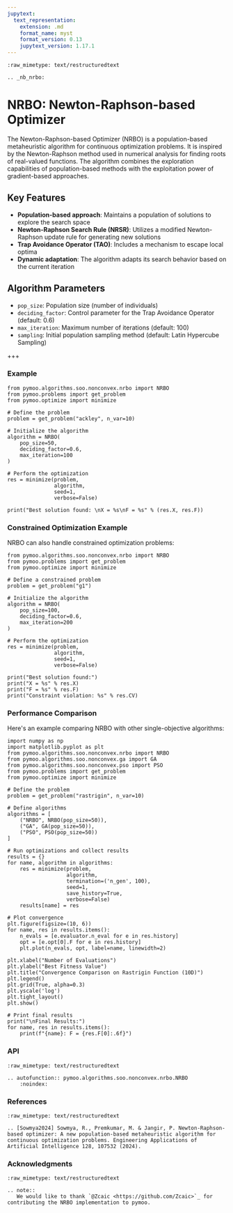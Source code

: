 ```yaml
---
jupytext:
  text_representation:
    extension: .md
    format_name: myst
    format_version: 0.13
    jupytext_version: 1.17.1
---
```


```{raw-cell}
:raw_mimetype: text/restructuredtext

.. _nb_nrbo:
```

# NRBO: Newton-Raphson-based Optimizer

The Newton-Raphson-based Optimizer (NRBO) is a population-based metaheuristic algorithm for continuous optimization problems. It is inspired by the Newton-Raphson method used in numerical analysis for finding roots of real-valued functions. The algorithm combines the exploration capabilities of population-based methods with the exploitation power of gradient-based approaches.

## Key Features

- **Population-based approach**: Maintains a population of solutions to explore the search space
- **Newton-Raphson Search Rule (NRSR)**: Utilizes a modified Newton-Raphson update rule for generating new solutions
- **Trap Avoidance Operator (TAO)**: Includes a mechanism to escape local optima
- **Dynamic adaptation**: The algorithm adapts its search behavior based on the current iteration

## Algorithm Parameters

- `pop_size`: Population size (number of individuals)
- `deciding_factor`: Control parameter for the Trap Avoidance Operator (default: 0.6)
- `max_iteration`: Maximum number of iterations (default: 100)
- `sampling`: Initial population sampling method (default: Latin Hypercube Sampling)

+++

### Example

```{code-cell} ipython3
from pymoo.algorithms.soo.nonconvex.nrbo import NRBO
from pymoo.problems import get_problem
from pymoo.optimize import minimize

# Define the problem
problem = get_problem("ackley", n_var=10)

# Initialize the algorithm
algorithm = NRBO(
    pop_size=50,
    deciding_factor=0.6,
    max_iteration=100
)

# Perform the optimization
res = minimize(problem,
               algorithm,
               seed=1,
               verbose=False)

print("Best solution found: \nX = %s\nF = %s" % (res.X, res.F))
```

### Constrained Optimization Example

NRBO can also handle constrained optimization problems:

```{code-cell} ipython3
from pymoo.algorithms.soo.nonconvex.nrbo import NRBO
from pymoo.problems import get_problem
from pymoo.optimize import minimize

# Define a constrained problem
problem = get_problem("g1")

# Initialize the algorithm
algorithm = NRBO(
    pop_size=100,
    deciding_factor=0.6,
    max_iteration=200
)

# Perform the optimization
res = minimize(problem,
               algorithm,
               seed=1,
               verbose=False)

print("Best solution found:")
print("X = %s" % res.X)
print("F = %s" % res.F)
print("Constraint violation: %s" % res.CV)
```

### Performance Comparison

Here's an example comparing NRBO with other single-objective algorithms:

```{code-cell} ipython3
import numpy as np
import matplotlib.pyplot as plt
from pymoo.algorithms.soo.nonconvex.nrbo import NRBO
from pymoo.algorithms.soo.nonconvex.ga import GA
from pymoo.algorithms.soo.nonconvex.pso import PSO
from pymoo.problems import get_problem
from pymoo.optimize import minimize

# Define the problem
problem = get_problem("rastrigin", n_var=10)

# Define algorithms
algorithms = [
    ("NRBO", NRBO(pop_size=50)),
    ("GA", GA(pop_size=50)),
    ("PSO", PSO(pop_size=50))
]

# Run optimizations and collect results
results = {}
for name, algorithm in algorithms:
    res = minimize(problem,
                   algorithm,
                   termination=('n_gen', 100),
                   seed=1,
                   save_history=True,
                   verbose=False)
    results[name] = res

# Plot convergence
plt.figure(figsize=(10, 6))
for name, res in results.items():
    n_evals = [e.evaluator.n_eval for e in res.history]
    opt = [e.opt[0].F for e in res.history]
    plt.plot(n_evals, opt, label=name, linewidth=2)

plt.xlabel("Number of Evaluations")
plt.ylabel("Best Fitness Value")
plt.title("Convergence Comparison on Rastrigin Function (10D)")
plt.legend()
plt.grid(True, alpha=0.3)
plt.yscale('log')
plt.tight_layout()
plt.show()

# Print final results
print("\nFinal Results:")
for name, res in results.items():
    print(f"{name}: F = {res.F[0]:.6f}")
```

### API

```{raw-cell}
:raw_mimetype: text/restructuredtext

.. autofunction:: pymoo.algorithms.soo.nonconvex.nrbo.NRBO
    :noindex:
```

### References

```{raw-cell}
:raw_mimetype: text/restructuredtext

.. [Sowmya2024] Sowmya, R., Premkumar, M. & Jangir, P. Newton-Raphson-based optimizer: A new population-based metaheuristic algorithm for continuous optimization problems. Engineering Applications of Artificial Intelligence 128, 107532 (2024).
```

### Acknowledgments

```{raw-cell}
:raw_mimetype: text/restructuredtext

.. note::
   We would like to thank `@Zcaic <https://github.com/Zcaic>`_ for contributing the NRBO implementation to pymoo.
```